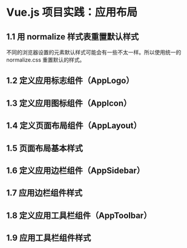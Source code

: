 # Vue.js 项目实践：应用布局

## 1.1 用 normalize 样式表重置默认样式

不同的浏览器设置的元素默认样式可能会有一些不太一样。所以使用统一的 normalize.css 重置默认的样式。

## 1.2 定义应用标志组件（AppLogo）

## 1.3 定义应用图标组件（AppIcon）

## 1.4 定义页面布局组件（AppLayout）

## 1.5 页面布局基本样式

## 1.6 定义应用边栏组件（AppSidebar）

## 1.7 应用边栏组件样式

## 1.8 定义应用工具栏组件（AppToolbar）

## 1.9 应用工具栏组件样式
